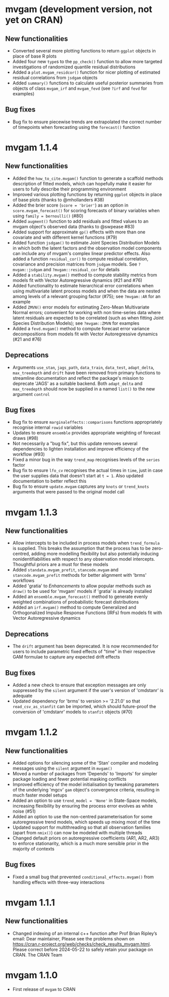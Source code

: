# mvgam (development version, not yet on CRAN)
## New functionalities
* Converted several more plotting functions to return `ggplot` objects in place of base R plots
* Added four new `type`s to the `pp_check()` function to allow more targeted investigations of randomized quantile residual distributions
* Added a `plot.mvgam_residcor()` function for nicer plotting of estimated residual correlations from `jsdgam` objects 
* Added `summary()` functions to calculate useful posterior summaries from objects of class `mvgam_irf` and `mvgam_fevd` (see `?irf` and `fevd` for examples)

## Bug fixes
* Bug fix to ensure piecewise trends are extrapolated the correct number of timepoints when forecasting using the `forecast()` function

# mvgam 1.1.4
## New functionalities
* Added the `how_to_cite.mvgam()` function to generate a scaffold methods description of fitted models, which can hopefully make it easier for users to fully describe their programming environment 
* Improved various plotting functions by returning `ggplot` objects in place of base plots (thanks to @mhollanders #38)
* Added the brier score (`score = 'brier'`) as an option in `score.mvgam_forecast()` for scoring forecasts of binary variables when using `family = bernoulli()` (#80)
* Added `augment()` function to add residuals and fitted values to an mvgam object's observed data (thanks to @swpease #83)
* Added support for approximate `gp()` effects with more than one covariate and with different kernel functions (#79) 
* Added function `jsdgam()` to estimate Joint Species Distribution Models in which both the latent factors and the observation model components can include any of mvgam's complex linear predictor effects. Also added a function `residual_cor()` to compute residual correlation, covariance and precision matrices from `jsdgam` models. See `?mvgam::jsdgam` and `?mvgam::residual_cor` for details
* Added a `stability.mvgam()` method to compute stability metrics from models fit with Vector Autoregressive dynamics (#21 and #76)
* Added functionality to estimate hierarchical error correlations when using multivariate latent process models and when the data are nested among levels of a relevant grouping factor (#75); see `?mvgam::AR` for an example
* Added `ZMVN()` error models for estimating Zero-Mean Multivariate Normal errors; convenient for working with non time-series data where latent residuals are expected to be correlated (such as when fitting Joint Species Distribution Models); see `?mvgam::ZMVN` for examples
* Added a `fevd.mvgam()` method to compute forecast error variance decompositions from models fit with Vector Autoregressive dynamics (#21 and #76)

## Deprecations
* Arguments `use_stan`, `jags_path`, `data_train`, `data_test`, `adapt_delta`, `max_treedepth` and `drift` have been removed from primary functions to streamline documentation and reflect the package's mission to deprecate 'JAGS' as a suitable backend. Both `adapt_delta` and `max_treedepth` should now be supplied in a named `list()` to the new argument `control`

## Bug fixes
* Bug fix to ensure `marginaleffects::comparisons` functions appropriately recognise internal `rowid` variables
* Updates to ensure `ensemble` provides appropriate weighting of forecast draws (#98)
* Not necessarily a "bug fix", but this update removes several dependencies to lighten installation and improve efficiency of the workflow (#93)
* Fixed a minor bug in the way `trend_map` recognises levels of the `series` factor
* Bug fix to ensure `lfo_cv` recognises the actual times in `time`, just in case the user supplies data that doesn't start at `t = 1`. Also updated documentation to better reflect this
* Bug fix to ensure `update.mvgam` captures any `knots` or `trend_knots` arguments that were passed to the original model call

# mvgam 1.1.3
## New functionalities
* Allow intercepts to be included in process models when `trend_formula` is supplied. This breaks the assumption that the process has to be zero-centred, adding more modelling flexibility but also potentially inducing nonidentifiabilities with respect to any observation model intercepts. Thoughtful priors are a must for these models
* Added `standata.mvgam_prefit`, `stancode.mvgam` and `stancode.mvgam_prefit` methods for better alignment with 'brms' workflows
* Added 'gratia' to *Enhancements* to allow popular methods such as `draw()` to be used for 'mvgam' models if 'gratia' is already installed
* Added an `ensemble.mvgam_forecast()` method to generate evenly weighted combinations of probabilistic forecast distributions
* Added an `irf.mvgam()` method to compute Generalized and Orthogonalized Impulse Response Functions (IRFs) from models fit with Vector Autoregressive dynamics

## Deprecations
* The `drift` argument has been deprecated. It is now recommended for users to include parametric fixed effects of "time" in their respective GAM formulae to capture any expected drift effects

## Bug fixes
* Added a new check to ensure that exception messages are only suppressed by the `silent` argument if the user's version of 'cmdstanr' is adequate
* Updated dependency for 'brms' to version >= '2.21.0' so that `read_csv_as_stanfit` can be imported, which should future-proof the conversion of 'cmdstanr' models to `stanfit` objects (#70)

# mvgam 1.1.2
## New functionalities
* Added options for silencing some of the 'Stan' compiler and modeling messages using the `silent` argument in `mvgam()`
* Moved a number of packages from 'Depends' to 'Imports' for simpler package loading and fewer potential masking conflicts
* Improved efficiency of the model initialisation by tweaking parameters of the underlying 'mgcv' `gam` object's convergence criteria, resulting in much faster model setups
* Added an option to use `trend_model = 'None'` in State-Space models, increasing flexibility by ensuring the process error evolves as white noise (#51)
* Added an option to use the non-centred parameterisation for some autoregressive trend models,
which speeds up mixing most of the time
* Updated support for multithreading so that all observation families (apart from `nmix()`) can now be modeled with multiple threads
* Changed default priors on autoregressive coefficients (AR1, AR2, AR3) to enforce
stationarity, which is a much more sensible prior in the majority of contexts

## Bug fixes
* Fixed a small bug that prevented `conditional_effects.mvgam()` from handling effects with three-way interactions

# mvgam 1.1.1
## New functionalities
* Changed indexing of an internal c++ function after Prof Brian Ripley’s   
  email: Dear maintainer, Please see the problems shown on 
  https://cran.r-project.org/web/checks/check_results_mvgam.html. Please correct   before 2024-05-22 to safely retain your package on CRAN. The CRAN Team
  
# mvgam 1.1.0
* First release of `mvgam` to CRAN

